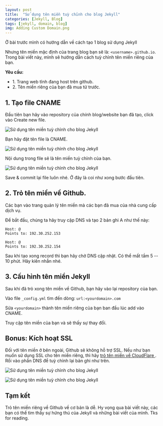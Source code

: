 ```yaml
---
layout: post
title:  "Sử dụng tên miền tuỳ chỉnh cho blog Jekyll"
categories: [Jekyll, Blog]
tags: [jekyll, domain, blog]
img: Adding Custom Domain.png
---
```


Ở bài trước mình có hướng dẫn về cách tạo 1 blog sử dụng Jekyll

Nhưng tên miền mặc định của trang blog bạn sẽ là: `<username>.github.io`. Trong bài viết này, mình sẽ hướng dẫn cách tuỳ chỉnh tên miền riêng của bạn.

**Yêu cầu:**

-   1\. Trang web tĩnh đang host trên github.
-   2\. Tên miền riêng của bạn đã mua từ trước.

1\. Tạo file CNAME
------------------

Đầu tiên bạn hãy vào repository của chính blog/website bạn đã tạo, click vào Create new file.

![Sử dụng tên miền tuỳ chỉnh cho blog Jekyll](https://caodem.com/wp-content/uploads/image-11-1024x279.png)

Bạn hãy đặt tên file là CNAME.

![Sử dụng tên miền tuỳ chỉnh cho blog Jekyll](https://caodem.com/wp-content/uploads/image-12.png)

Nội dung trong file sẽ là tên miền tuỳ chỉnh của bạn.

![Sử dụng tên miền tuỳ chỉnh cho blog Jekyll](https://caodem.com/wp-content/uploads/image-13.png)

Save & commit lại file luôn nhé. Ở đây là coi như xong bước đầu tiên.

2\. Trỏ tên miền về Github.
---------------------------

Các bạn vào trang quản lý tên miền mà các bạn đã mua của nhà cung cấp dịch vụ.

Để bắt đầu, chúng ta hãy truy cập DNS và tạo 2 bản ghi A như thế này:

```
Host: @
Points to: 192.30.252.153
```

```
Host: @
Points to: 192.30.252.154
```

Sau khi tạo xong record thì bạn hãy chờ DNS cập nhật. Có thể mất tầm 5 -- 10 phút. Hãy kiên nhẫn nhé.

3\. Cấu hình tên miền Jekyll
----------------------------

Sau khi đã trỏ xong tên miền về Github, bạn hãy vào lại repository của bạn.

Vào file `_config.yml` tìm đến dòng: `url:<yourdomain>.com`

Sửa `<yourdomain>` thành tên miền riêng của bạn ban đầu lúc add vào CNAME.

Truy cập tên miền của bạn và sẽ thấy sự thay đổi.

Bonus: Kích hoạt SSL
--------------------

Đối với tên miền ở bên ngoài, Github sẽ không hỗ trợ SSL. Nếu như bạn muốn sử dụng SSL cho tên miền riêng, thì hãy [trỏ tên miền về CloudFlare ](https://canhme.com/kinh-nghiem/huong-dan-su-dung-cloudflare/). Rồi vào phần DNS để tuỳ chỉnh lại bản ghi như trên.

![Sử dụng tên miền tuỳ chỉnh cho blog Jekyll](https://caodem.com/wp-content/uploads/image-14.png)

![Sử dụng tên miền tuỳ chỉnh cho blog Jekyll](https://caodem.com/wp-content/uploads/image-15-1024x246.png)

Tạm kết
-------

Trỏ tên miền riêng về Github về cơ bản là dễ. Hy vọng qua bài viết này, các bạn có thể tìm thấy sự hứng thú của Jekyll và những bài viết của mình. Tks for reading.